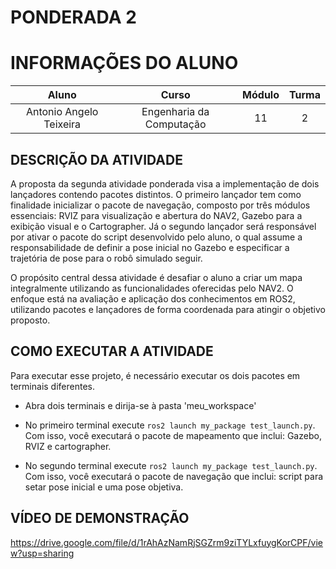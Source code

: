 # PONDERADA 2

# INFORMAÇÕES DO ALUNO
Aluno | Curso | Módulo | Turma
:---: | :---: | :---: | :---:
Antonio Angelo Teixeira | Engenharia da Computação | 11 | 2


## DESCRIÇÃO DA ATIVIDADE


A proposta da segunda atividade ponderada visa a implementação de dois lançadores contendo pacotes distintos. O primeiro lançador tem como finalidade inicializar o pacote de navegação, composto por três módulos essenciais: RVIZ para visualização e abertura do NAV2, Gazebo para a exibição visual e o Cartographer. Já o segundo lançador será responsável por ativar o pacote do script desenvolvido pelo aluno, o qual assume a responsabilidade de definir a pose inicial no Gazebo e especificar a trajetória de pose para o robô simulado seguir.

O propósito central dessa atividade é desafiar o aluno a criar um mapa integralmente utilizando as funcionalidades oferecidas pelo NAV2. O enfoque está na avaliação e aplicação dos conhecimentos em ROS2, utilizando pacotes e lançadores de forma coordenada para atingir o objetivo proposto.



## COMO EXECUTAR A ATIVIDADE

Para executar esse projeto, é necessário executar os dois pacotes em terminais diferentes.

- Abra dois terminais e dirija-se à pasta 'meu_workspace'

- No primeiro terminal execute ```ros2 launch my_package test_launch.py```. Com isso, você executará o pacote de mapeamento que inclui: Gazebo, RVIZ e cartographer.

- No segundo terminal execute ```ros2 launch my_package test_launch.py```. Com isso, você executará o pacote de navegação que inclui: script para setar pose inicial e uma pose objetiva.


## VÍDEO DE DEMONSTRAÇÃO    

https://drive.google.com/file/d/1rAhAzNamRjSGZrm9ziTYLxfuygKorCPF/view?usp=sharing
